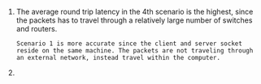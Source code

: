 1.	The average round trip latency in the 4th scenario is the highest, since the packets has to travel through a relatively large number of switches and routers.

        Scenario 1 is more accurate since the client and server socket reside on the same machine. The packets are not traveling through an external network, instead travel within the computer.

2.	
